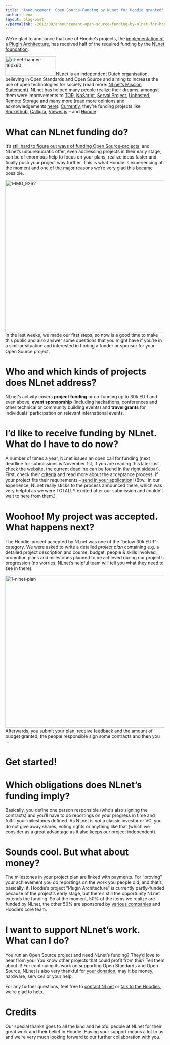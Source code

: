 ```yaml
---
title: 'Announcement: Open Source-Funding by NLnet for Hoodie granted'
author: Lena
layout: blog-post
//permalink: /2013/08/announcement-open-source-funding-by-nlnet-for-hoodie-granted/
---
```

We&#8217;re glad to announce that one of Hoodie&#8217;s projects, the [implementation of a Plugin Architecture][1], has received half of the required funding by the [NLnet foundation][2].

<img class="size-full wp-image-353 alignleft" alt="nl-net-banner-160x60" src="http://blog.hood.ie/wp-content/uploads/2013/08/nl-net-banner-160x60.png" width="160" height="60" />NLnet is an independent Dutch organisation, believing in Open Standards and Open Source and aiming to increase the use of open technologies for society (read more: [NLnet&#8217;s Mission Statement][3]). NLnet has helped many people realize their dreams, amongst them were improvements to [TOR][4], [NoScript][5], [Serval Project][6], [Unhosted][7], [Remote Storage][8] and many more (read more opinions and acknowledgements [here][9]). [Currently][10], they&#8217;re funding projects like [Sockethub][11], [Calligra][12], [Viewer.js][13] &#8211; and [Hoodie][14].

# What can NLnet funding do?

It&#8217;s [still hard to figure out ways of funding Open Source-projects][15], and NLnet&#8217;s unbureaucratic offer, even addressing projects in their early stage, can be of enormous help to focus on your plans, realize ideas faster and finally push your project way further. This is what Hoodie is experiencing at the moment and one of the major reasons we&#8217;re very glad this became possible.

<img class="alignnone size-full wp-image-366" alt="1-IMG_9262" src="http://blog.hood.ie/wp-content/uploads/2013/08/1-IMG_92621.jpg" width="638" height="479" />
In the last weeks, we made our first steps, so now is a good time to make this public and also answer some questions that you might have if you&#8217;re in a similiar situation and interested in finding a funder or sponsor for your Open Source project.

# Who and which kinds of projects does NLnet address?

NLnet&#8217;s activity covers **project funding** or co-funding up to 30k EUR and even above, **event sponsorship** (including hackathons, conferences and other technical or community building events) and **travel grants** for individuals&#8217; participation on relevant international events.

# I&#8217;d like to receive funding by NLnet. What do I have to do now?

A number of times a year, NLnet issues an open call for funding (next deadline for submissions is November 1st, if you are reading this later just check the [website][2], the current deadline can be found in the right sidebar). First, check their [criteria][16] and read more about the acceptance process. If your project fits their requirements &#8211; [send in your application][17]! (Btw.: in our experience, NLnet really sticks to the process announced there, which was very helpful as we were TOTALLY excited after our submission and couldn&#8217;t wait to here from them.)

# Woohoo! My project was accepted. What happens next?

The Hoodie-project accepted by NLnet was one of the &#8220;below 30k EUR&#8221;-category. We were asked to write a detailed *project plan* containing e.g. a detailed project description and course, budget, people & skills involved, promotion plans and milestones planned to be achieved during our project&#8217;s progression (no worries, NLnet&#8217;s helpful team will tell you what they need to see in there).

<img class="alignnone size-full wp-image-365" alt="1-nlnet-plan" src="http://blog.hood.ie/wp-content/uploads/2013/08/1-nlnet-plan.jpg" width="640" height="480" />
Afterwards, you submit your plan, receive feedback and the amount of budget granted, the people responsible sign some contracts and then you &#8230;

# Get started!

# Which obligations does NLnet&#8217;s funding imply?

Basically, you define one person responsible (who&#8217;s also signing the contracts) and you&#8217;ll have to do reportings on your progress in time and fulfill your milestones defined. As NLnet is *not* a classic investor or VC, you do not give away shares, voting rights or anything like that (which we consider as a great advantage as it also keeps our project independent).

# Sounds cool. But what about money?

The milestones in your project plan are linked with payments. For &#8220;proving&#8221; your achievement you do reportings on the work you people did, and that&#8217;s, basically, it. Hoodie&#8217;s project &#8220;Plugin Architecture&#8221; is currently partly-funded because of the project&#8217;s early stage, but there&#8217;s still the opportunity NLnet extends the funding. So at the moment, 50% of the items we realize are funded by NLnet, the other 50% are sponsored by [various companies][18] and Hoodie&#8217;s core team.

# I want to support NLnet&#8217;s work. What can I do?

You run an Open Source project and need NLnet&#8217;s funding? They&#8217;d love to hear from you! You know other projects that could profit from this? Tell them about it! For continuing its work on supporting Open Standards and Open Source, NLnet is also very thankful for [your donation][19], may it be money, hardware, services or your help.

For any further questions, feel free to [contact NLnet][20] or [talk to the Hoodies][21], we&#8217;re glad to help.

# Credits

Our special thanks goes to all the kind and helpful people at NLnet for their great work and their belief in Hoodie. Having your support means a lot to us and we&#8217;re very much looking forward to our further collaboration with you.

 [1]: http://blog.hood.ie/2013/07/big-things-to-come-building-the-hoodie-plugin-architecture-making-hoodie-plugin-ready/
 [2]: http://nlnet.nl/
 [3]: http://www.nlnet.nl/foundation/
 [4]: https://www.torproject.org/
 [5]: http://noscript.net/
 [6]: http://www.servalproject.org/
 [7]: https://unhosted.org/
 [8]: http://remotestorage.io/
 [9]: http://nlnet.nl/donating/quotes.html
 [10]: http://www.nlnet.nl/project/current.html
 [11]: http://sockethub.org/
 [12]: http://www.calligra-suite.org/
 [13]: http://thz.github.com/Viewer.js/
 [14]: http://hood.ie
 [15]: https://medium.com/open-source-life/d44a1953749c
 [16]: http://www.nlnet.nl/foundation/request/application.html
 [17]: http://www.nlnet.nl/foundation/request/index.html
 [18]: http://hood.ie/sponsoring.html
 [19]: http://www.nlnet.nl/donating/
 [20]: http://www.nlnet.nl/contact/
 [21]: http://hood.ie/#plugins
